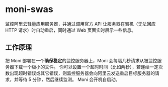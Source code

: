 # moni-swas
监控阿里云轻量应用服务器，并通过调用官方 API 让服务器在宕机（无法回应 HTTP 请求）时自动重启，同时通过 Web 页面实时展示一些信息。

## 工作原理
把 Moni 部署在一个**确保稳定**的监控服务器上，Moni 会每隔几秒请求从被监控服务器下载一个极小的文件。
你可以设置一个超时时间（比如两秒），若连续一定次数出现超时错误或其它错误，则监控服务器会向阿里云发送重启目标服务器的请求，并等待 5 分钟，然后继续监测。
Moni 会开机自启动。
